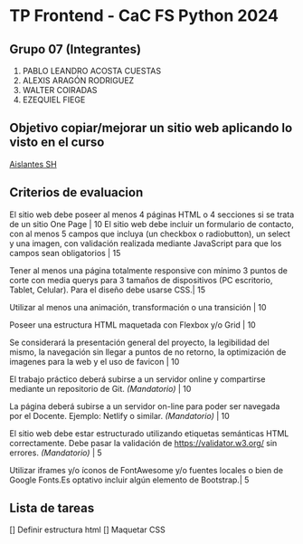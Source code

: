 # TP Frontend - CaC FS Python 2024

## Grupo 07 (Integrantes)
1. PABLO LEANDRO ACOSTA CUESTAS
2. ALEXIS ARAGÓN RODRIGUEZ
3. WALTER COIRADAS
4. EZEQUIEL FIEGE

## Objetivo copiar/mejorar un sitio web aplicando lo visto en el curso
[Aislantes SH](https://www.aislantessh.com.ar/)

## Criterios de evaluacion

El sitio web debe poseer al menos 4 páginas HTML o 4 secciones si se trata de un sitio One Page | 10
El sitio web debe incluir un formulario de contacto, con al menos 5 campos que incluya (un checkbox o radiobutton), un select y una imagen, con validación realizada mediante JavaScript para que los campos sean obligatorios | 15

Tener al menos una página totalmente responsive con mínimo 3 puntos de corte con media querys para 3 tamaños de dispositivos (PC escritorio, Tablet, Celular). Para el diseño debe usarse CSS.| 15

Utilizar al menos una animación, transformación o una transición | 10

Poseer una estructura HTML maquetada con Flexbox y/o Grid | 10

Se considerará la presentación general del proyecto, la legibilidad del mismo, la navegación sin llegar a puntos de no retorno, la optimización de imagenes para la web y el uso de favicon | 10

El trabajo práctico deberá subirse a un servidor online y compartirse mediante un repositorio de Git. _(Mandatorio)_ | 10

La página deberá subirse a un servidor on-line para poder ser navegada por el Docente. Ejemplo: Netlify o similar. _(Mandatorio)_ | 10

El sitio web debe estar estructurado utilizando etiquetas semánticas HTML correctamente. Debe pasar la validación de https://validator.w3.org/ sin errores. _(Mandatorio)_ | 5

Utilizar iframes y/o íconos de FontAwesome y/o fuentes locales o bien de Google Fonts.Es optativo incluir algún elemento de Bootstrap.| 5


## Lista de tareas

[] Definir estructura html
[] Maquetar CSS
